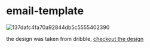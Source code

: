 # email-template


![137dafc4fa70a92844db5c5555402390](https://github.com/vishnureji/email-template/assets/33947075/a65d0fa5-9619-448b-842c-0c8c5b6ce70f)

the design was taken from dribble, [ checkout the design ](https://dribbble.com/shots/16601797-Email-Template-design?utm_source=Clipboard_Shot&utm_campaign=Vyne&utm_content=Email%20Template%20design&utm_medium=Social_Share&utm_source=Clipboard_Shot&utm_campaign=Vyne&utm_content=Email%20Template%20design&utm_medium=Social_Share) 

